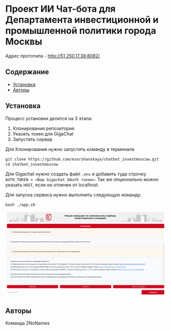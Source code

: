 
# Проект ИИ Чат-бота для Департамента инвестиционной и промышленной политики города Москвы

Адрес прототипа - http://51.250.17.38:8082/

## Содержание
- [Установка](#установка)
- [Авторы](#авторы)


## Установка
Процесс установки делится на 3 этапа:
1) Клонирования репозитория
2) Указать токен для GigaChat
3) Запустить сервер

Для Клонирования нужно запустить команду в терминале
```
git clone https://github.com/esorshanskaya/chatbot_investmoscow.git
cd chatbot_investmoscow
```

Для Gigachat нужно создать файл ```.env``` и добавить туда строчку ```AUTH_TOKEN = <Ваш Gigachat OAuth токен>```. Так же опционально можно указать ```HOST```, если он отличен от localhost.

Для запуска сервиса нужно выполнить следующую команду.

```
bash ./app.sh
```

<img src="example.png" alt="drawing" width="600"/>

## Авторы

Команда 2NoNames